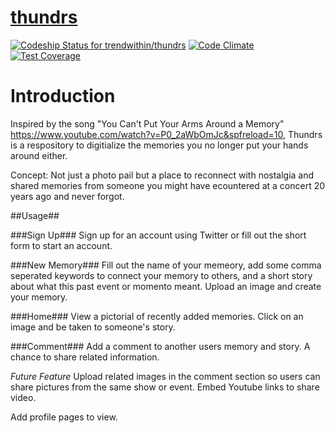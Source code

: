 # [thundrs](http://thundrs.herokuapp.com)

[ ![Codeship Status for trendwithin/thundrs](https://codeship.com/projects/9d087fc0-b3a6-0132-ccb6-3a8f57304aaf/status?branch=master)](https://codeship.com/projects/70274)
[![Code Climate](https://codeclimate.com/github/trendwithin/thundrs/badges/gpa.svg)](https://codeclimate.com/github/trendwithin/thundrs)
[![Test Coverage](https://codeclimate.com/github/trendwithin/thundrs/badges/coverage.svg)](https://codeclimate.com/github/trendwithin/thundrs)

# Introduction

Inspired by the song "You Can't Put Your Arms Around a Memory"
https://www.youtube.com/watch?v=P0_2aWbOmJc&spfreload=10,
Thundrs is a respository to digitialize the memories you no longer
put your hands around either.

Concept:  Not just a photo pail but a place to reconnect with nostalgia and
shared memories from someone you might have ecountered at a concert 20 years
ago and never forgot.

##Usage##

###Sign Up###
Sign up for an account using Twitter or fill out the short form to start an account.

###New Memory###
Fill out the name of your memeory, add some comma seperated keywords to connect
your memory to others, and a short story about what this past event or momento
meant.  Upload an image and create your memory.

###Home###
View a pictorial of recently added memories.  Click on an image and be taken to
someone's story.

###Comment###
Add a comment to another users memory and story.  A chance to share related
information.

*Future Feature*
Upload related images in the comment section so users can share pictures from
the same show or event.  Embed Youtube links to share video.

Add profile pages to view.



